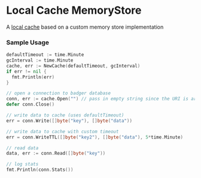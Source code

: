 # Local Cache MemoryStore

A [local cache](https://github.com/panoplymedia/local-cache) based on a custom memory store implementation

### Sample Usage

```go
defaultTimeout := time.Minute
gcInterval := time.Minute
cache, err := NewCache(defaultTimeout, gcInterval)
if err != nil {
  fmt.Println(err)
}

// open a connection to badger database
conn, err := cache.Open("") // pass in empty string since the URI is arbitrary
defer conn.Close()

// write data to cache (uses defaultTimeout)
err = conn.Write([]byte("key"), []byte("data"))

// write data to cache with custom timeout
err = conn.WriteTTL([]byte("key2"), []byte("data"), 5*time.Minute)

// read data
data, err := conn.Read([]byte("key"))

// log stats
fmt.Println(conn.Stats())
```
